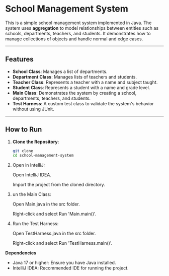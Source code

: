 # School Management System

This is a simple school management system implemented in Java. The system uses **aggregation** to model relationships between entities such as schools, departments, teachers, and students. It demonstrates how to manage collections of objects and handle normal and edge cases.

---

## Features

- **School Class**: Manages a list of departments.
- **Department Class**: Manages lists of teachers and students.
- **Teacher Class**: Represents a teacher with a name and subject taught.
- **Student Class**: Represents a student with a name and grade level.
- **Main Class**: Demonstrates the system by creating a school, departments, teachers, and students.
- **Test Harness**: A custom test class to validate the system's behavior without using JUnit.

---

## How to Run

1. **Clone the Repository**:
   ```bash
   git clone 
   cd school-management-system
   
2. Open in IntelliJ:

    Open IntelliJ IDEA.

    Import the project from the cloned directory.

3. un the Main Class:

    Open Main.java in the src folder.

    Right-click and select Run 'Main.main()'.

4. Run the Test Harness:

    Open TestHarness.java in the src folder.

    Right-click and select Run 'TestHarness.main()'.

**Dependencies**

*    Java 17 or higher: Ensure you have Java installed.
*    IntelliJ IDEA: Recommended IDE for running the project.
